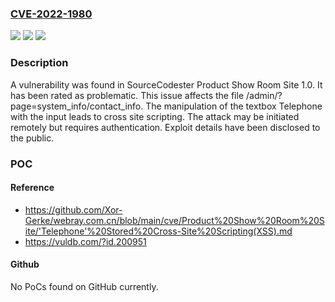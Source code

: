 ### [CVE-2022-1980](https://cve.mitre.org/cgi-bin/cvename.cgi?name=CVE-2022-1980)
![](https://img.shields.io/static/v1?label=Product&message=Product%20Show%20Room%20Site&color=blue)
![](https://img.shields.io/static/v1?label=Version&message=1.0%20&color=brightgreen)
![](https://img.shields.io/static/v1?label=Vulnerability&message=CWE-79%20Cross%20Site%20Scripting&color=brightgreen)

### Description

A vulnerability was found in SourceCodester Product Show Room Site 1.0. It has been rated as problematic. This issue affects the file /admin/?page=system_info/contact_info. The manipulation of the textbox Telephone with the input <script>alert(1)</script> leads to cross site scripting. The attack may be initiated remotely but requires authentication. Exploit details have been disclosed to the public.

### POC

#### Reference
- https://github.com/Xor-Gerke/webray.com.cn/blob/main/cve/Product%20Show%20Room%20Site/'Telephone'%20Stored%20Cross-Site%20Scripting(XSS).md
- https://vuldb.com/?id.200951

#### Github
No PoCs found on GitHub currently.

